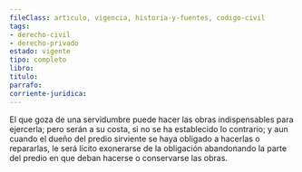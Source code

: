 ```yaml
---
fileClass: articulo, vigencia, historia-y-fuentes, codigo-civil
tags:
- derecho-civil
- derecho-privado
estado: vigente
tipo: completo
libro:
titulo:
parrafo:
corriente-juridica:
---
```

El que goza de una servidumbre puede hacer las obras indispensables para ejercerla; pero serán a su costa, si no se ha establecido lo contrario; y aun cuando el dueño del predio sirviente se haya obligado a hacerlas o repararlas, le será lícito exonerarse de la obligación abandonando la parte del predio en que deban hacerse o conservarse las obras.